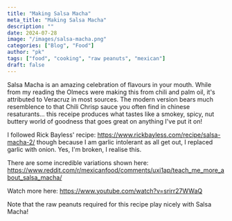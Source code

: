 ```yaml
---
title: "Making Salsa Macha"
meta_title: "Making Salsa Macha"
description: ""
date: 2024-07-28
image: "/images/salsa-macha.png"
categories: ["Blog", "Food"]
author: "pk"
tags: ["food", "cooking", "raw peanuts", "mexican"]
draft: false
---
```


Salsa Macha is an amazing celebration of flavours in your mouth. While from my reading the Olmecs were making this from chili and palm oil, it's attributed to Veracruz in most sources. The modern version bears much resemblence to that Chili Chrisp sauce you often find in chinese resaturants... this receipe produces what tastes like a smokey, spicy, nut buttery world of goodness that goes great on anything I've put it on!

I followed Rick Bayless' recipe:
https://www.rickbayless.com/recipe/salsa-macha-2/
though because I am garlic intolerant as all get out, I replaced garlic with onion. Yes, I'm broken, I realise this. 


There are some incredible variations shown here:
https://www.reddit.com/r/mexicanfood/comments/uxi1ap/teach_me_more_about_salsa_macha/

Watch more here:
https://www.youtube.com/watch?v=srirr27WWaQ


Note that the raw peanuts required for this recipe play nicely with Salsa Macha!
